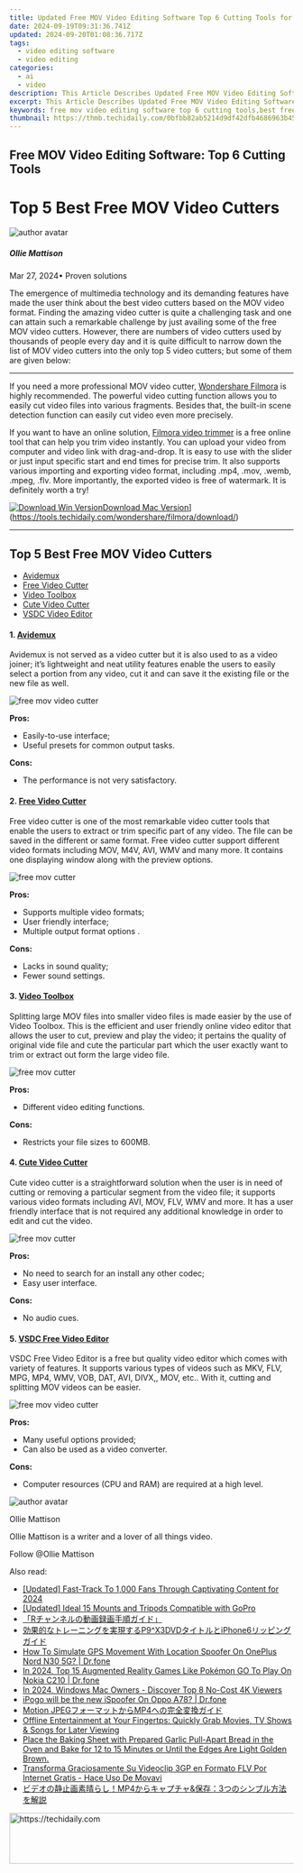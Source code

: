 ```yaml
---
title: Updated Free MOV Video Editing Software Top 6 Cutting Tools for 2024
date: 2024-09-19T09:31:36.741Z
updated: 2024-09-20T01:08:36.717Z
tags: 
  - video editing software
  - video editing
categories: 
  - ai
  - video
description: This Article Describes Updated Free MOV Video Editing Software Top 6 Cutting Tools for 2024
excerpt: This Article Describes Updated Free MOV Video Editing Software Top 6 Cutting Tools for 2024
keywords: free mov video editing software top 6 cutting tools,best free video cutting software for divx files updated 2023,top rated free video editing software for windows 10,make movies for free top rated video editing software,top rated video editing software for windows 2024,free mkv video editing software top cutting tools,6 top rated free video cutting software for mov files
thumbnail: https://thmb.techidaily.com/0bfbb82ab5214d9df42dfb4686963b4575f40401ca2b8aa427adfd091e8a1d2a.jpg
---
```


## Free MOV Video Editing Software: Top 6 Cutting Tools

# Top 5 Best Free MOV Video Cutters

![author avatar](https://images.wondershare.com/filmora/article-images/ollie-mattison.jpg)

##### Ollie Mattison

 Mar 27, 2024• Proven solutions

 The emergence of multimedia technology and its demanding features have made the user think about the best video cutters based on the MOV video format. Finding the amazing video cutter is quite a challenging task and one can attain such a remarkable challenge by just availing some of the free MOV video cutters. However, there are numbers of video cutters used by thousands of people every day and it is quite difficult to narrow down the list of MOV video cutters into the only top 5 video cutters; but some of them are given below:

---

 If you need a more professional MOV video cutter, [Wondershare Filmora](https://tools.techidaily.com/wondershare/filmora/download/) is highly recommended. The powerful video cutting function allows you to easily cut video files into various fragments. Besides that, the built-in scene detection function can easily cut video even more precisely.

 If you want to have an online solution, [Filmora video trimmer](https://tools.techidaily.com/wondershare/filmora/download/) is a free online tool that can help you trim video instantly. You can upload your video from computer and video link with drag-and-drop. It is easy to use with the slider or just input specific start and end times for precise trim. It also supports various importing and exporting video format, including .mp4, .mov, .wemb, .mpeg, .flv. More importantly, the exported video is free of watermark. It is definitely worth a try!

[![Download Win Version](https://images.wondershare.com/filmora/guide/download-btn-win.jpg)](https://tools.techidaily.com/wondershare/filmora/download/)[Download Mac Version](https://images.wondershare.com/filmora/guide/download-btn-mac.jpg)](https://tools.techidaily.com/wondershare/filmora/download/)

---

## Top 5 Best Free MOV Video Cutters

* [Avidemux](#tab%5F01)
* [Free Video Cutter](#tab%5F02)
* [Video Toolbox](#tab%5F03)
* [Cute Video Cutter](#tab%5F04)
* [VSDC Video Editor](#tab%5F05)

#### 1\. [Avidemux](http://avidemux-mswin.sourceforge.net/)

 Avidemux is not served as a video cutter but it is also used to as a video joiner; it’s lightweight and neat utility features enable the users to easily select a portion from any video, cut it and can save it the existing file or the new file as well.

![free mov video cutter](https://images.wondershare.com/topic/video-editing/avidemux.jpg "free mov video cutter")

**Pros:**

* Easily-to-use interface;
* Useful presets for common output tasks.

**Cons:**

* The performance is not very satisfactory.

#### 2\. [Free Video Cutter](http://www.freevideocutter.com/)

 Free video cutter is one of the most remarkable video cutter tools that enable the users to extract or trim specific part of any video. The file can be saved in the different or same format. Free video cutter support different video formats including MOV, M4V, AVI, WMV and many more. It contains one displaying window along with the preview options.

![free mov cutter](https://images.wondershare.com/topic/video-editing/free-video-cutter-freevideocutter.jpg "free mov cutter")

**Pros:**

* Supports multiple video formats;
* User friendly interface;
* Multiple output format options .

**Cons:**

* Lacks in sound quality;
* Fewer sound settings.

#### 3\. [Video Toolbox](http://www.videotoolbox.com/)

 Splitting large MOV files into smaller video files is made easier by the use of Video Toolbox. This is the efficient and user friendly online video editor that allows the user to cut, preview and play the video; it pertains the quality of original vide file and cute the particular part which the user exactly want to trim or extract out form the large video file.

![free mov cutter](https://images.wondershare.com/images/multimedia/video-editor/video-toolbox.jpg "free mov cutter")

**Pros:**

* Different video editing functions.

**Cons:**

* Restricts your file sizes to 600MB.

#### 4\. [Cute Video Cutter](http://www.videotool.net/video-cutter-free-version.htm)

 Cute video cutter is a straightforward solution when the user is in need of cutting or removing a particular segment from the video file; it supports various video formats including AVI, MOV, FLV, WMV and more. It has a user friendly interface that is not required any additional knowledge in order to edit and cut the video.

![free mov cutter](https://images.wondershare.com/images/multimedia/video-editor/videocutter-l.jpg "free mov cutter")

**Pros:**

* No need to search for an install any other codec;
* Easy user interface.

**Cons:**

* No audio cues.

#### 5\. [VSDC Free Video Editor](http://vsdc-free-video-editor.software.informer.com/)

 VSDC Free Video Editor is a free but quality video editor which comes with variety of features. It supports various types of videos such as MKV, FLV, MPG, MP4, WMV, VOB, DAT, AVI, DIVX,, MOV, etc.. With it, cutting and splitting MOV videos can be easier.

![free mov video cutter](https://images.wondershare.com/images/multimedia/video-editor/vsdc-video-editor.jpg "free mov video cutter")

**Pros:**

* Many useful options provided;
* Can also be used as a video converter.

**Cons:**

* Computer resources (CPU and RAM) are required at a high level.

![author avatar](https://images.wondershare.com/filmora/article-images/ollie-mattison.jpg)

Ollie Mattison

Ollie Mattison is a writer and a lover of all things video.

Follow @Ollie Mattison

<ins class="adsbygoogle"
      style="display:block"
      data-ad-client="ca-pub-7571918770474297"
      data-ad-slot="8358498916"
      data-ad-format="auto"
      data-full-width-responsive="true"></ins>

<span class="atpl-alsoreadstyle">Also read:</span>
<div><ul>
<li><a href="https://eaxpv-info.techidaily.com/updated-fast-track-to-1000-fans-through-captivating-content-for-2024/"><u>[Updated] Fast-Track To 1,000 Fans Through Captivating Content for 2024</u></a></li>
<li><a href="https://some-knowledge.techidaily.com/updated-ideal-15-mounts-and-tripods-compatible-with-gopro/"><u>[Updated] Ideal 15 Mounts and Tripods Compatible with GoPro</u></a></li>
<li><a href="https://smart-video-editing.techidaily.com/r/"><u>「Rチャンネルの動画録画手順ガイド」</u></a></li>
<li><a href="https://smart-video-editing.techidaily.com/p9x3dvdiphone6/"><u>効果的なトレーニングを実現するP9^X3DVDタイトルとiPhone6リッピングガイド</u></a></li>
<li><a href="https://fake-location.techidaily.com/how-to-simulate-gps-movement-with-location-spoofer-on-oneplus-nord-n30-5g-drfone-by-drfone-virtual-android/"><u>How To Simulate GPS Movement With Location Spoofer On OnePlus Nord N30 5G? | Dr.fone</u></a></li>
<li><a href="https://android-pokemon-go.techidaily.com/in-2024-top-15-augmented-reality-games-like-pokemon-go-to-play-on-nokia-c210-drfone-by-drfone-virtual-android/"><u>In 2024, Top 15 Augmented Reality Games Like Pokémon GO To Play On Nokia C210 | Dr.fone</u></a></li>
<li><a href="https://fox-glue.techidaily.com/in-2024-windows-mac-owners-discover-top-8-no-cost-4k-viewers/"><u>In 2024, Windows Mac Owners - Discover Top 8 No-Cost 4K Viewers</u></a></li>
<li><a href="https://android-pokemon-go.techidaily.com/ipogo-will-be-the-new-ispoofer-on-oppo-a78-drfone-by-drfone-virtual-android/"><u>iPogo will be the new iSpoofer On Oppo A78? | Dr.fone</u></a></li>
<li><a href="https://smart-video-editing.techidaily.com/motion-jpegmp4/"><u>Motion JPEGフォーマットからMP4への完全変換ガイド</u></a></li>
<li><a href="https://smart-video-editing.techidaily.com/offline-entertainment-at-your-fingertps-quickly-grab-movies-tv-shows-and-songs-for-later-viewing/"><u>Offline Entertainment at Your Fingertps: Quickly Grab Movies, TV Shows & Songs for Later Viewing</u></a></li>
<li><a href="https://smart-video-editing.techidaily.com/place-the-baking-sheet-with-prepared-garlic-pull-apart-bread-in-the-oven-and-bake-for-12-to-15-minutes-or-until-the-edges-are-light-golden-brown/"><u>Place the Baking Sheet with Prepared Garlic Pull-Apart Bread in the Oven and Bake for 12 to 15 Minutes or Until the Edges Are Light Golden Brown.</u></a></li>
<li><a href="https://vp-tips.techidaily.com/transforma-graciosamente-su-videoclip-3gp-en-formato-flv-por-internet-gratis-hace-uso-de-movavi/"><u>Transforma Graciosamente Su Videoclip 3GP en Formato FLV Por Internet Gratis - Hace Uso De Movavi</u></a></li>
<li><a href="https://smart-video-editing.techidaily.com/mp4and3/"><u>ビデオの静止画素晴らし！MP4からキャプチャ&保存：3つのシンプル方法を解説</u></a></li>
</ul></div>

<!-- affiliate ads begin -->
<a href="https://appsumo.8odi.net/c/5597632/2100530/7443" target="_top" id="2100530">
  <img src="//a.impactradius-go.com/display-ad/7443-2100530" border="0" alt="https://techidaily.com" width="728" height="90"/>
</a>
<img height="0" width="0" src="https://appsumo.8odi.net/i/5597632/2100530/7443" style="position:absolute;visibility:hidden;" border="0" />
<!-- affiliate ads end -->

